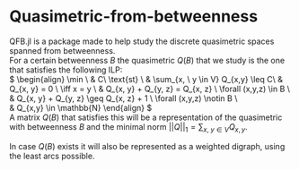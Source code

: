 # Quasimetric-from-betweenness
QFB.jl is a package made to help study the discrete quasimetric spaces spanned from betweenness.
\
For a certain betweenness $B$ the quasimetric $Q(B)$ that we study is the one that satisfies the following ILP:
\
$
\begin{align}
    \min \ & C\\
    \text{st} \ & \sum_{x, \ y \in V} Q_{x,y} \leq C\\
    & Q_{x, y} = 0 \ \iff x = y \\
    & Q_{x, y} + Q_{y, z} = Q_{x, z} \ \forall (x,y,z) \in B \\  
    & Q_{x, y} + Q_{y, z} \geq Q_{x, z} + 1 \ \forall (x,y,z) \notin B \\  
    & Q_{x,y} \in \mathbb{N}
\end{align}
$
\
A matrix $Q(B)$ that satisfies this will be a representation of the quasimetric with betweenness $B$ and the minimal norm $||Q||_1 = \sum_{x,\ y \in V}Q_{x,y}$.

In case $Q(B)$ exists it will also be represented as a weighted digraph, using the least arcs possible.
